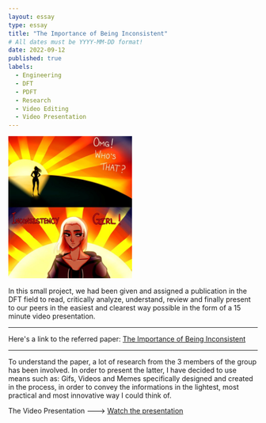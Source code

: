 ```yaml
---
layout: essay
type: essay
title: "The Importance of Being Inconsistent"
# All dates must be YYYY-MM-DD format!
date: 2022-09-12
published: true
labels:
  - Engineering
  - DFT
  - PDFT
  - Research
  - Video Editing
  - Video Presentation
---
```


<img width="250px" class="rounded float-start pe-4" src="../img/Modelling/Imp.jpg">

In this small project, we had been given and assigned a publication in the DFT field to read, critically analyze, understand, review and finally present to our peers in the easiest and clearest way possible in the form of a 15 minute video presentation.

------
Here's a link to the referred paper: [The Importance of Being Inconsistent](https://doi.org/10.1146/annurev-physchem-052516-044957)

-----

To understand the paper, a lot of research from the 3 members of the group has been involved. 
In order to present the latter, I have decided to use means such as: Gifs, Videos and Memes specifically designed and created in the process, in order to convey the informations in the lightest, most practical and most innovative way I could think of.


The Video Presentation ---> <a href="/src/Modelling/PowerPoint-Slide-Show-Assignment-Final-version.mp4"><i class="large github icon "></i>Watch the presentation</a>


